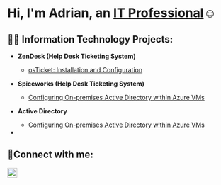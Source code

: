 <h1>Hi, I'm Adrian, an <a href="https://www.linkedin.com/in/adrianbolt/">IT Professional</a>☺</h1>

<h2>👨‍💻 Information Technology Projects:</h2>

- <b>ZenDesk (Help Desk Ticketing System)</b>
  - [osTicket: Installation and Configuration](https://github.com/adrianbolt1/osticket)

- <b>Spiceworks (Help Desk Ticketing System)</b>
  - [Configuring On-premises Active Directory within Azure VMs](https://github.com/adrianbolt1/active-directory)

- <b> Active Directory</b>
  - [Configuring On-premises Active Directory within Azure VMs](https://github.com/adrianbolt1/active-directory)

- 
<h2>🤳Connect with me:</h2>


[<img align="left" alt="Josh | LinkedIn" width="22px" src="https://cdn.jsdelivr.net/npm/simple-icons@v3/icons/linkedin.svg" />][linkedin]



[linkedin]: https://www.linkedin.com/in/adrianbolt/
